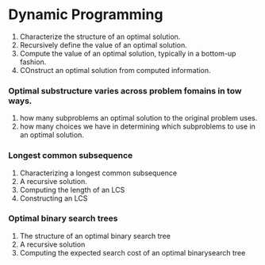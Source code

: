 # Dynamic Programming

1. Characterize the structure of an optimal solution.
2. Recursively define the value of an optimal solution.
3. Compute the value of an optimal solution, typically in a bottom-up fashion.
4. COnstruct an optimal solution from computed information.

### Optimal substructure varies across problem fomains in tow ways.

1. how many subproblems an optimal solution to the original problem uses.
2. how many choices we have in determining which subproblems to use in an optimal solution.

### Longest common subsequence

1. Characterizing a longest common subsequence
2. A recursive solution.
3. Computing the length of an LCS
4. Constructing an LCS

### Optimal binary search trees

1. The structure of an optimal binary search tree
2. A recursive solution
3. Computing the expected search cost of an optimal binarysearch tree
